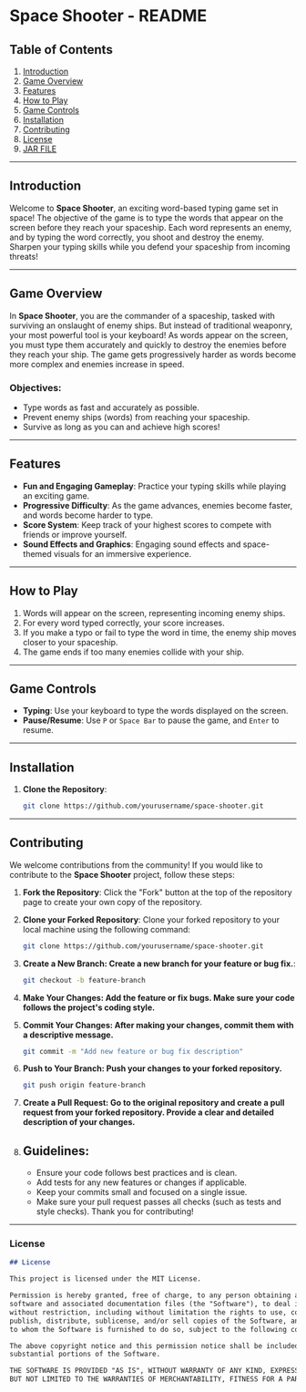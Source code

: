 # Space Shooter - README

## Table of Contents
1. [Introduction](#introduction)
2. [Game Overview](#game-overview)
3. [Features](#features)
4. [How to Play](#how-to-play)
5. [Game Controls](#game-controls)
6. [Installation](#installation)
7. [Contributing](#contributing)
8. [License](#license)
9. [JAR FILE]()

---

## Introduction
Welcome to **Space Shooter**, an exciting word-based typing game set in space! The objective of the game is to type the words that appear on the screen before they reach your spaceship. Each word represents an enemy, and by typing the word correctly, you shoot and destroy the enemy. Sharpen your typing skills while you defend your spaceship from incoming threats!

---

## Game Overview
In **Space Shooter**, you are the commander of a spaceship, tasked with surviving an onslaught of enemy ships. But instead of traditional weaponry, your most powerful tool is your keyboard! As words appear on the screen, you must type them accurately and quickly to destroy the enemies before they reach your ship. The game gets progressively harder as words become more complex and enemies increase in speed.

### Objectives:
- Type words as fast and accurately as possible.
- Prevent enemy ships (words) from reaching your spaceship.
- Survive as long as you can and achieve high scores!

---

## Features
- **Fun and Engaging Gameplay**: Practice your typing skills while playing an exciting game.
- **Progressive Difficulty**: As the game advances, enemies become faster, and words become harder to type.
- **Score System**: Keep track of your highest scores to compete with friends or improve yourself.
- **Sound Effects and Graphics**: Engaging sound effects and space-themed visuals for an immersive experience.

---

## How to Play
1. Words will appear on the screen, representing incoming enemy ships.
2. For every word typed correctly, your score increases.
3. If you make a typo or fail to type the word in time, the enemy ship moves closer to your spaceship.
4. The game ends if too many enemies collide with your ship.

---

## Game Controls
- **Typing**: Use your keyboard to type the words displayed on the screen.
- **Pause/Resume**: Use `P`  or `Space Bar` to pause the game, and `Enter` to resume.

---

## Installation
1. **Clone the Repository**:
   ```bash
   git clone https://github.com/yourusername/space-shooter.git

---

## Contributing

We welcome contributions from the community! If you would like to contribute to the **Space Shooter** project, follow these steps:

1. **Fork the Repository**: 
   Click the "Fork" button at the top of the repository page to create your own copy of the repository.
   
2. **Clone your Forked Repository**: 
   Clone your forked repository to your local machine using the following command:
   ```bash
   git clone https://github.com/yourusername/space-shooter.git
3. **Create a New Branch: Create a new branch for your feature or bug fix.**:
   ```bash
   git checkout -b feature-branch
4. **Make Your Changes: Add the feature or fix bugs. Make sure your code follows the project's coding style.**
5. **Commit Your Changes: After making your changes, commit them with a descriptive message.**
   ```bash
   git commit -m "Add new feature or bug fix description"
6. **Push to Your Branch: Push your changes to your forked repository.**
   ```bash
   git push origin feature-branch
7. **Create a Pull Request: Go to the original repository and create a pull request from your forked repository. Provide a clear and detailed description of your changes.**
8. ## Guidelines:
    - Ensure your code follows best practices and is clean.
    - Add tests for any new features or changes if applicable.
    - Keep your commits small and focused on a single issue.
    - Make sure your pull request passes all checks (such as tests and style checks).
Thank you for contributing!


---

### License

```md
## License

This project is licensed under the MIT License. 

Permission is hereby granted, free of charge, to any person obtaining a copy of this
software and associated documentation files (the "Software"), to deal in the Software
without restriction, including without limitation the rights to use, copy, modify, merge,
publish, distribute, sublicense, and/or sell copies of the Software, and to permit persons
to whom the Software is furnished to do so, subject to the following conditions:

The above copyright notice and this permission notice shall be included in all copies or
substantial portions of the Software.

THE SOFTWARE IS PROVIDED "AS IS", WITHOUT WARRANTY OF ANY KIND, EXPRESS OR IMPLIED, INCLUDING
BUT NOT LIMITED TO THE WARRANTIES OF MERCHANTABILITY, FITNESS FOR A PARTICULAR PURPOSE AND NONINFRINGEMENT. IN NO EVENT SHALL THE AUTHORS OR COPYRIGHT HOLDERS BE LIABLE FOR ANY CLAIM, DAMAGES OR OTHER LIABILITY, WHETHER IN AN ACTION OF CONTRACT, TORT OR OTHERWISE, ARISING FROM, OUT OF OR IN CONNECTION WITH THE SOFTWARE OR THE USE OR OTHER DEALINGS IN THE SOFTWARE.
